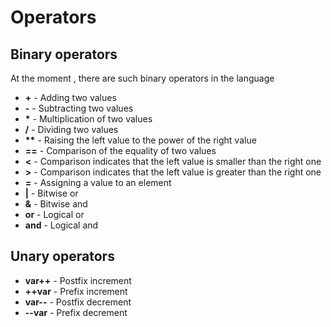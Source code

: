 # Operators
## Binary operators
At the moment , there are such binary operators in the language

- **+** \- Adding two values
- **-** \- Subtracting two values
- **\*** \- Multiplication of two values
- **/** \- Dividing two values
- **\*\*** \- Raising the left value to the power of the right value
- **==** \- Сomparison of the equality of two values
- **<** \- Сomparison indicates that the left value is smaller than the right one
- **>** \- Сomparison indicates that the left value is greater than the right one
- **\=** \- Assigning a value to an element
- **|** \- Bitwise or
- **&** \- Bitwise and
- **or** \- Logical or
- **and** \- Logical and

## Unary operators

- **var++** \- Postfix increment
- **++var** \- Prefix increment
- **var--** \- Postfix decrement
- **--var** \- Prefix decrement